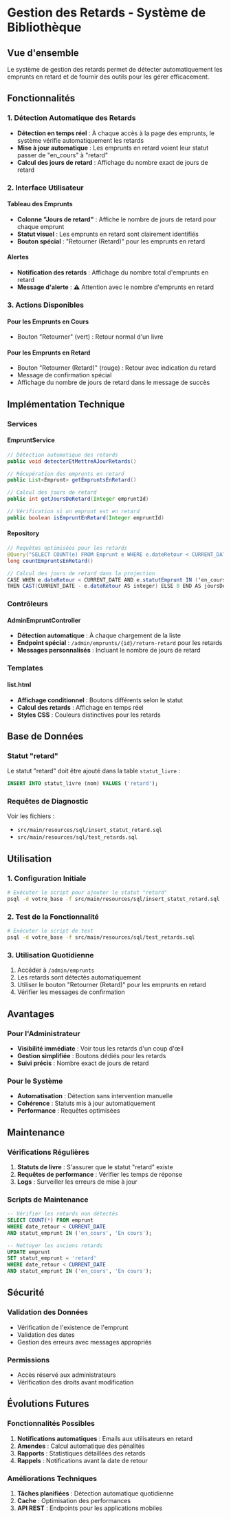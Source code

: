 # Gestion des Retards - Système de Bibliothèque

## Vue d'ensemble

Le système de gestion des retards permet de détecter automatiquement les emprunts en retard et de fournir des outils pour les gérer efficacement.

## Fonctionnalités

### 1. Détection Automatique des Retards

- **Détection en temps réel** : À chaque accès à la page des emprunts, le système vérifie automatiquement les retards
- **Mise à jour automatique** : Les emprunts en retard voient leur statut passer de "en_cours" à "retard"
- **Calcul des jours de retard** : Affichage du nombre exact de jours de retard

### 2. Interface Utilisateur

#### Tableau des Emprunts
- **Colonne "Jours de retard"** : Affiche le nombre de jours de retard pour chaque emprunt
- **Statut visuel** : Les emprunts en retard sont clairement identifiés
- **Bouton spécial** : "Retourner (Retard)" pour les emprunts en retard

#### Alertes
- **Notification des retards** : Affichage du nombre total d'emprunts en retard
- **Message d'alerte** : ⚠️ Attention avec le nombre d'emprunts en retard

### 3. Actions Disponibles

#### Pour les Emprunts en Cours
- Bouton "Retourner" (vert) : Retour normal d'un livre

#### Pour les Emprunts en Retard
- Bouton "Retourner (Retard)" (rouge) : Retour avec indication du retard
- Message de confirmation spécial
- Affichage du nombre de jours de retard dans le message de succès

## Implémentation Technique

### Services

#### EmpruntService
```java
// Détection automatique des retards
public void detecterEtMettreAJourRetards()

// Récupération des emprunts en retard
public List<Emprunt> getEmpruntsEnRetard()

// Calcul des jours de retard
public int getJoursDeRetard(Integer empruntId)

// Vérification si un emprunt est en retard
public boolean isEmpruntEnRetard(Integer empruntId)
```

#### Repository
```java
// Requêtes optimisées pour les retards
@Query("SELECT COUNT(e) FROM Emprunt e WHERE e.dateRetour < CURRENT_DATE AND e.statutEmprunt IN ('en_cours', 'En cours')")
long countEmpruntsEnRetard()

// Calcul des jours de retard dans la projection
CASE WHEN e.dateRetour < CURRENT_DATE AND e.statutEmprunt IN ('en_cours', 'En cours') 
THEN CAST(CURRENT_DATE - e.dateRetour AS integer) ELSE 0 END AS joursDeRetard
```

### Contrôleurs

#### AdminEmpruntController
- **Détection automatique** : À chaque chargement de la liste
- **Endpoint spécial** : `/admin/emprunts/{id}/return-retard` pour les retards
- **Messages personnalisés** : Incluant le nombre de jours de retard

### Templates

#### list.html
- **Affichage conditionnel** : Boutons différents selon le statut
- **Calcul des retards** : Affichage en temps réel
- **Styles CSS** : Couleurs distinctives pour les retards

## Base de Données

### Statut "retard"
Le statut "retard" doit être ajouté dans la table `statut_livre` :

```sql
INSERT INTO statut_livre (nom) VALUES ('retard');
```

### Requêtes de Diagnostic
Voir les fichiers :
- `src/main/resources/sql/insert_statut_retard.sql`
- `src/main/resources/sql/test_retards.sql`

## Utilisation

### 1. Configuration Initiale
```bash
# Exécuter le script pour ajouter le statut "retard"
psql -d votre_base -f src/main/resources/sql/insert_statut_retard.sql
```

### 2. Test de la Fonctionnalité
```bash
# Exécuter le script de test
psql -d votre_base -f src/main/resources/sql/test_retards.sql
```

### 3. Utilisation Quotidienne
1. Accéder à `/admin/emprunts`
2. Les retards sont détectés automatiquement
3. Utiliser le bouton "Retourner (Retard)" pour les emprunts en retard
4. Vérifier les messages de confirmation

## Avantages

### Pour l'Administrateur
- **Visibilité immédiate** : Voir tous les retards d'un coup d'œil
- **Gestion simplifiée** : Boutons dédiés pour les retards
- **Suivi précis** : Nombre exact de jours de retard

### Pour le Système
- **Automatisation** : Détection sans intervention manuelle
- **Cohérence** : Statuts mis à jour automatiquement
- **Performance** : Requêtes optimisées

## Maintenance

### Vérifications Régulières
1. **Statuts de livre** : S'assurer que le statut "retard" existe
2. **Requêtes de performance** : Vérifier les temps de réponse
3. **Logs** : Surveiller les erreurs de mise à jour

### Scripts de Maintenance
```sql
-- Vérifier les retards non détectés
SELECT COUNT(*) FROM emprunt 
WHERE date_retour < CURRENT_DATE 
AND statut_emprunt IN ('en_cours', 'En cours');

-- Nettoyer les anciens retards
UPDATE emprunt 
SET statut_emprunt = 'retard' 
WHERE date_retour < CURRENT_DATE 
AND statut_emprunt IN ('en_cours', 'En cours');
```

## Sécurité

### Validation des Données
- Vérification de l'existence de l'emprunt
- Validation des dates
- Gestion des erreurs avec messages appropriés

### Permissions
- Accès réservé aux administrateurs
- Vérification des droits avant modification

## Évolutions Futures

### Fonctionnalités Possibles
1. **Notifications automatiques** : Emails aux utilisateurs en retard
2. **Amendes** : Calcul automatique des pénalités
3. **Rapports** : Statistiques détaillées des retards
4. **Rappels** : Notifications avant la date de retour

### Améliorations Techniques
1. **Tâches planifiées** : Détection automatique quotidienne
2. **Cache** : Optimisation des performances
3. **API REST** : Endpoints pour les applications mobiles 